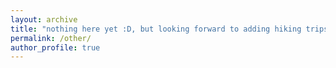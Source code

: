 ```yaml
---
layout: archive
title: "nothing here yet :D, but looking forward to adding hiking trips, squash experiences, and more!"
permalink: /other/
author_profile: true
---
```



